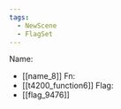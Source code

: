 ```yaml
---
tags:
  - NewScene
  - FlagSet
---
```

Name:
- [[name_8]]
Fn:
- [[t4200_function6]]
Flag:
- [[flag_9476]]
